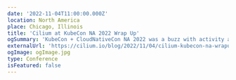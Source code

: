 ```yaml
---
date: '2022-11-04T11:00:00.000Z'
location: North America
place: Chicago, Illinois
title: 'Cilium at KubeCon NA 2022 Wrap Up'
ogSummary: 'KubeCon + CloudNativeCon NA 2022 was a buzz with activity around Cilium.'
externalUrl: 'https://cilium.io/blog/2022/11/04/cilium-kubecon-na-wrapup/'
ogImage: ogImage.jpg
type: Conference
isFeatured: false
---
```

